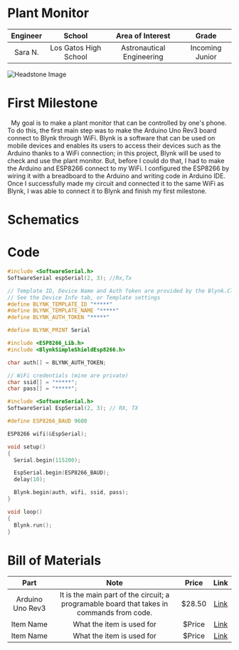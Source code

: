 # Plant Monitor
<!--- Replace this text with a brief description (2-3 sentences) of your project. This description should draw the reader in and make them interested in what you've built. You can include what the biggest challenges, takeaways, and triumphs from completing the project were. As you complete your portfolio, remember your audience is less familiar than you are with all that your project entails! -->

<!--- You should comment out all portions of your portfolio that you have not completed yet, as well as any instructions: -->

| **Engineer** | **School** | **Area of Interest** | **Grade** |
|:--:|:--:|:--:|:--:|
| Sara N. | Los Gatos High School | Astronautical Engineering | Incoming Junior

<!--- **Replace the BlueStamp logo below with an image of yourself and your completed project. Follow the guide [here](https://tomcam.github.io/least-github-pages/adding-images-github-pages-site.html) if you need help.** -->

![Headstone Image](logo.svg)
  
<!--- # Final Milestone

**Don't forget to replace the text below with the embedding for your milestone video. Go to Youtube, click Share -> Embed, and copy and paste the code to replace what's below.** 

<iframe width="560" height="315" src="https://www.youtube.com/embed/F7M7imOVGug" title="YouTube video player" frameborder="0" allow="accelerometer; autoplay; clipboard-write; encrypted-media; gyroscope; picture-in-picture; web-share" allowfullscreen></iframe>

For your final milestone, explain the outcome of your project. Key details to include are:
- What you've accomplished since your previous milestone
- What your biggest challenges and triumphs were at BSE
- A summary of key topics you learned about
- What you hope to learn in the future after everything you've learned at BSE



# Second Milestone

**Don't forget to replace the text below with the embedding for your milestone video. Go to Youtube, click Share -> Embed, and copy and paste the code to replace what's below.**

<iframe width="560" height="315" src="https://www.youtube.com/embed/y3VAmNlER5Y" title="YouTube video player" frameborder="0" allow="accelerometer; autoplay; clipboard-write; encrypted-media; gyroscope; picture-in-picture; web-share" allowfullscreen></iframe>

For your second milestone, explain what you've worked on since your previous milestone. You can highlight:
- Technical details of what you've accomplished and how they contribute to the final goal
- What has been surprising about the project so far
- Previous challenges you faced that you overcame
- What needs to be completed before your final milestone -->

# First Milestone

<!--- **Don't forget to replace the text below with the embedding for your milestone video. Go to Youtube, click Share -> Embed, and copy and paste the code to replace what's below.**

<iframe width="560" height="315" src="https://www.youtube.com/embed/CaCazFBhYKs" title="YouTube video player" frameborder="0" allow="accelerometer; autoplay; clipboard-write; encrypted-media; gyroscope; picture-in-picture; web-share" allowfullscreen></iframe> -->

&nbsp; My goal is to make a plant monitor that can be controlled by one's phone. To do this, the first main step was to make the Arduino Uno Rev3 board connect to Blynk through WiFi. Blynk is a software that can be used on mobile devices and enables its users to access their devices such as the Arduino thanks to a WiFi connection; in this project, Blynk will be used to check and use the plant monitor. But, before I could do that, I had to make the Arduino and ESP8266 connect to my WiFi. I configured the ESP8266 by wiring it with a breadboard to the Arduino and writing code in Arduino IDE. Once I successfully made my circuit and connected it to the same WiFi as Blynk, I was able to connect it to Blynk and finish my first milestone.

# Schematics 
<!--- Here's where you'll put images of your schematics. [Tinkercad](https://www.tinkercad.com/blog/official-guide-to-tinkercad-circuits) and [Fritzing](https://fritzing.org/learning/) are both great resources to create professional schematic diagrams, though BSE recommends Tinkercad because it can be done easily and for free in the browser. -->

# Code

```c++
#include <SoftwareSerial.h>
SoftwareSerial espSerial(2, 3); //Rx,Tx

// Template ID, Device Name and Auth Token are provided by the Blynk.Cloud (mine are private)
// See the Device Info tab, or Template settings
#define BLYNK_TEMPLATE_ID "*****"
#define BLYNK_TEMPLATE_NAME "*****"
#define BLYNK_AUTH_TOKEN "*****"

#define BLYNK_PRINT Serial

#include <ESP8266_Lib.h>
#include <BlynkSimpleShieldEsp8266.h>

char auth[] = BLYNK_AUTH_TOKEN;

// WiFi credentials (mine are private)
char ssid[] = "*****";
char pass[] = "*****";

#include <SoftwareSerial.h>
SoftwareSerial EspSerial(2, 3); // RX, TX

#define ESP8266_BAUD 9600

ESP8266 wifi(&EspSerial);

void setup()
{
  Serial.begin(115200);

  EspSerial.begin(ESP8266_BAUD);
  delay(10);

  Blynk.begin(auth, wifi, ssid, pass);
}

void loop()
{
  Blynk.run();
}
```

# Bill of Materials
<!--- Here's where you'll list the parts in your project. To add more rows, just copy and paste the example rows below.
Don't forget to place the link of where to buy each component inside the quotation marks in the corresponding row after href =. Follow the guide [here]([url](https://www.markdownguide.org/extended-syntax/)) to learn how to customize this to your project needs. -->

| **Part** | **Note** | **Price** | **Link** |
|:--:|:--:|:--:|:--:|
| Arduino Uno Rev3 | It is the main part of the circuit; a programable board that takes in commands from code. | $28.50 | <a href="https://www.amazon.com/Arduino-A000066-ARDUINO-UNO-R3/dp/B008GRTSV6/"> Link </a> |
| Item Name | What the item is used for | $Price | <a href="https://www.amazon.com/Arduino-A000066-ARDUINO-UNO-R3/dp/B008GRTSV6/"> Link </a> |
| Item Name | What the item is used for | $Price | <a href="https://www.amazon.com/Arduino-A000066-ARDUINO-UNO-R3/dp/B008GRTSV6/"> Link </a> |

<!--- # Other Resources/Examples
One of the best parts about Github is that you can view how other people set up their own work. Here are some past BSE portfolios that are awesome examples. You can view how they set up their portfolio, and you can view their index.md files to understand how they implemented different portfolio components.
- [Example 1](https://trashytuber.github.io/YimingJiaBlueStamp/)
- [Example 2](https://sviatil0.github.io/Sviatoslav_BSE/)
- [Example 3](https://arneshkumar.github.io/arneshbluestamp/)

To watch the BSE tutorial on how to create a portfolio, click here. -->
